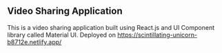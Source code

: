 ## Video Sharing Application

This is a video sharing application built using React.js and UI Component library called Material UI. Deployed on https://scintillating-unicorn-b8712e.netlify.app/

